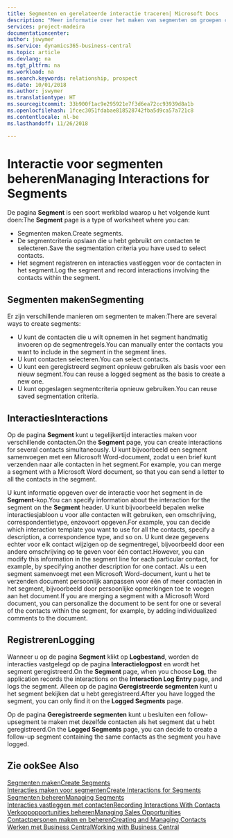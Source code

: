 ```yaml
---
title: Segmenten en gerelateerde interactie traceren| Microsoft Docs
description: "Meer informatie over het maken van segmenten om groepen contacten te definiëren en interacties op te geven voor segmenten."
services: project-madeira
documentationcenter: 
author: jswymer
ms.service: dynamics365-business-central
ms.topic: article
ms.devlang: na
ms.tgt_pltfrm: na
ms.workload: na
ms.search.keywords: relationship, prospect
ms.date: 10/01/2018
ms.author: jswymer
ms.translationtype: HT
ms.sourcegitcommit: 33b900f1ac9e295921e7f3d6ea72cc93939d8a1b
ms.openlocfilehash: 1fcec3051fdabae818528742fba5d9ca57a721c8
ms.contentlocale: nl-be
ms.lasthandoff: 11/26/2018

---
```

# <a name="managing-interactions-for-segments"></a><span data-ttu-id="a4050-103">Interactie voor segmenten beheren</span><span class="sxs-lookup"><span data-stu-id="a4050-103">Managing Interactions for Segments</span></span>
<span data-ttu-id="a4050-104">De pagina **Segment** is een soort werkblad waarop u het volgende kunt doen:</span><span class="sxs-lookup"><span data-stu-id="a4050-104">The **Segment** page is a type of worksheet where you can:</span></span>

* <span data-ttu-id="a4050-105">Segmenten maken.</span><span class="sxs-lookup"><span data-stu-id="a4050-105">Create segments.</span></span>
* <span data-ttu-id="a4050-106">De segmentcriteria opslaan die u hebt gebruikt om contacten te selecteren.</span><span class="sxs-lookup"><span data-stu-id="a4050-106">Save the segmentation criteria you have used to select contacts.</span></span>
* <span data-ttu-id="a4050-107">Het segment registreren en interacties vastleggen voor de contacten in het segment.</span><span class="sxs-lookup"><span data-stu-id="a4050-107">Log the segment and record interactions involving the contacts within the segment.</span></span>

## <a name="segmenting"></a><span data-ttu-id="a4050-108">Segmenten maken</span><span class="sxs-lookup"><span data-stu-id="a4050-108">Segmenting</span></span>
<span data-ttu-id="a4050-109">Er zijn verschillende manieren om segmenten te maken:</span><span class="sxs-lookup"><span data-stu-id="a4050-109">There are several ways to create segments:</span></span>

* <span data-ttu-id="a4050-110">U kunt de contacten die u wilt opnemen in het segment handmatig invoeren op de segmentregels.</span><span class="sxs-lookup"><span data-stu-id="a4050-110">You can manually enter the contacts you want to include in the segment in the segment lines.</span></span>
* <span data-ttu-id="a4050-111">U kunt contacten selecteren.</span><span class="sxs-lookup"><span data-stu-id="a4050-111">You can select contacts.</span></span>
* <span data-ttu-id="a4050-112">U kunt een geregistreerd segment opnieuw gebruiken als basis voor een nieuw segment.</span><span class="sxs-lookup"><span data-stu-id="a4050-112">You can reuse a logged segment as the basis to create a new one.</span></span>
* <span data-ttu-id="a4050-113">U kunt opgeslagen segmentcriteria opnieuw gebruiken.</span><span class="sxs-lookup"><span data-stu-id="a4050-113">You can reuse saved segmentation criteria.</span></span>

## <a name="interactions"></a><span data-ttu-id="a4050-114">Interacties</span><span class="sxs-lookup"><span data-stu-id="a4050-114">Interactions</span></span>
<span data-ttu-id="a4050-115">Op de pagina **Segment** kunt u tegelijkertijd interacties maken voor verschillende contacten.</span><span class="sxs-lookup"><span data-stu-id="a4050-115">On the **Segment** page, you can create interactions for several contacts simultaneously.</span></span> <span data-ttu-id="a4050-116">U kunt bijvoorbeeld een segment samenvoegen met een Microsoft Word-document, zodat u een brief kunt verzenden naar alle contacten in het segment.</span><span class="sxs-lookup"><span data-stu-id="a4050-116">For example, you can merge a segment with a Microsoft Word document, so that you can send a letter to all the contacts in the segment.</span></span>

<span data-ttu-id="a4050-117">U kunt informatie opgeven over de interactie voor het segment in de **Segment**-kop.</span><span class="sxs-lookup"><span data-stu-id="a4050-117">You can specify information about the interaction for the segment on the **Segment** header.</span></span> <span data-ttu-id="a4050-118">U kunt bijvoorbeeld bepalen welke interactiesjabloon u voor alle contacten wilt gebruiken, een omschrijving, correspondentietype, enzovoort opgeven.</span><span class="sxs-lookup"><span data-stu-id="a4050-118">For example, you can decide which interaction template you want to use for all the contacts, specify a description, a correspondence type, and so on.</span></span> <span data-ttu-id="a4050-119">U kunt deze gegevens echter voor elk contact wijzigen op de segmentregel, bijvoorbeeld door een andere omschrijving op te geven voor één contact.</span><span class="sxs-lookup"><span data-stu-id="a4050-119">However, you can modify this information in the segment line for each particular contact, for example, by specifying another description for one contact.</span></span> <span data-ttu-id="a4050-120">Als u een segment samenvoegt met een Microsoft Word-document, kunt u het te verzenden document persoonlijk aanpassen voor één of meer contacten in het segment, bijvoorbeeld door persoonlijke opmerkingen toe te voegen aan het document.</span><span class="sxs-lookup"><span data-stu-id="a4050-120">If you are merging a segment with a Microsoft Word document, you can personalize the document to be sent for one or several of the contacts within the segment, for example, by adding individualized comments to the document.</span></span>

## <a name="logging"></a><span data-ttu-id="a4050-121">Registreren</span><span class="sxs-lookup"><span data-stu-id="a4050-121">Logging</span></span>
<span data-ttu-id="a4050-122">Wanneer u op de pagina **Segment** klikt op **Logbestand**, worden de interacties vastgelegd op de pagina **Interactielogpost** en wordt het segment geregistreerd.</span><span class="sxs-lookup"><span data-stu-id="a4050-122">On the **Segment** page, when you choose **Log**, the application records the interactions on the **Interaction Log Entry** page, and logs the segment.</span></span> <span data-ttu-id="a4050-123">Alleen op de pagina **Geregistreerde segmenten** kunt u het segment bekijken dat u hebt geregistreerd.</span><span class="sxs-lookup"><span data-stu-id="a4050-123">After you have logged the segment, you can only find it on the **Logged Segments** page.</span></span>

<span data-ttu-id="a4050-124">Op de pagina **Geregistreerde segmenten** kunt u besluiten een follow-upsegment te maken met dezelfde contacten als het segment dat u hebt geregistreerd.</span><span class="sxs-lookup"><span data-stu-id="a4050-124">On the **Logged Segments** page, you can decide to create a follow-up segment containing the same contacts as the segment you have logged.</span></span>

## <a name="see-also"></a><span data-ttu-id="a4050-125">Zie ook</span><span class="sxs-lookup"><span data-stu-id="a4050-125">See Also</span></span>
[<span data-ttu-id="a4050-126">Segmenten maken</span><span class="sxs-lookup"><span data-stu-id="a4050-126">Create Segments</span></span>](marketing-how-create-segment.md)  
[<span data-ttu-id="a4050-127">Interacties maken voor segmenten</span><span class="sxs-lookup"><span data-stu-id="a4050-127">Create Interactions for Segments</span></span>](marketing-how-create-interactions.md)  
[<span data-ttu-id="a4050-128">Segmenten beheren</span><span class="sxs-lookup"><span data-stu-id="a4050-128">Managing Segments</span></span>](marketing-segments.md)  
[<span data-ttu-id="a4050-129">Interacties vastleggen met contacten</span><span class="sxs-lookup"><span data-stu-id="a4050-129">Recording Interactions With Contacts</span></span>](marketing-interactions.md)  
[<span data-ttu-id="a4050-130">Verkoopopportunities beheren</span><span class="sxs-lookup"><span data-stu-id="a4050-130">Managing Sales Opportunities</span></span>](marketing-manage-sales-opportunities.md)  
[<span data-ttu-id="a4050-131">Contactpersonen maken en beheren</span><span class="sxs-lookup"><span data-stu-id="a4050-131">Creating and Managing Contacts</span></span>](marketing-contacts.md)  
[<span data-ttu-id="a4050-132">Werken met Business Central</span><span class="sxs-lookup"><span data-stu-id="a4050-132">Working with Business Central</span></span>](ui-work-product.md)

